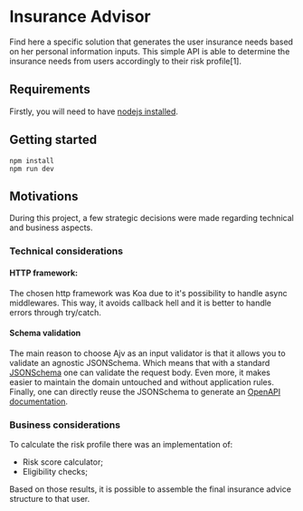 # Insurance Advisor
Find here a specific solution that generates the user insurance needs based on her personal information inputs. 
This simple API is able to determine the insurance needs from users accordingly to their risk profile[1].

## Requirements

Firstly, you will need to have [nodejs installed](https://nodejs.org/en/download/).

## Getting started

```
npm install
npm run dev
```

## Motivations
During this project, a few strategic decisions were made regarding technical and business aspects.

### Technical considerations
#### HTTP framework:
The chosen http framework was Koa due to it's possibility to handle async middlewares. 
This way, it avoids callback hell and it is better to handle errors through try/catch. 

#### Schema validation
The main reason to choose Ajv as an input validator is that it allows you to validate an agnostic JSONSchema.
Which means that with a standard [JSONSchema](http://json-schema.org/draft/2019-09/json-schema-core.html) one can validate the request body.
Even more, it makes easier to maintain the domain untouched and without application rules.
Finally, one can directly reuse the JSONSchema to generate an [OpenAPI documentation](https://swagger.io/specification/).

### Business considerations
To calculate the risk profile there was an implementation of:
- Risk score calculator;
- Eligibility checks;

Based on those results, it is possible to assemble the final insurance advice structure to that user.